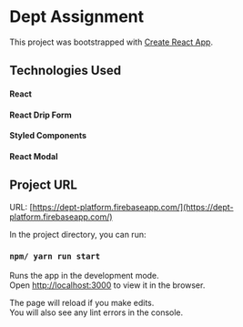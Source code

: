 


# Dept Assignment 
This project was bootstrapped with [Create React App](https://github.com/facebook/create-react-app).

## Technologies Used

#### React
#### React Drip Form
#### Styled Components
#### React Modal

## Project URL 

 URL:  [https://dept-platform.firebaseapp.com/](https://dept-platform.firebaseapp.com/)


In the project directory, you can run:

### `npm/ yarn run start`

Runs the app in the development mode.<br>
Open [http://localhost:3000](http://localhost:3000) to view it in the browser.

The page will reload if you make edits.<br>
You will also see any lint errors in the console.




